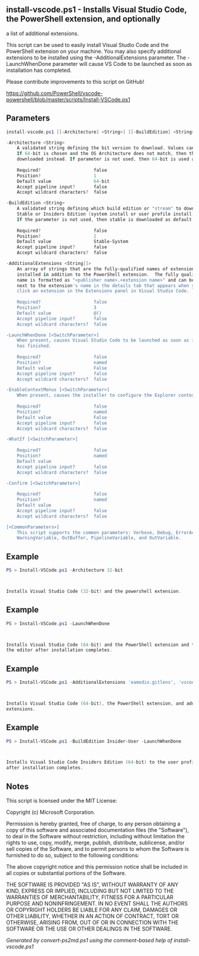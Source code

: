 ## install-vscode.ps1 - Installs Visual Studio Code, the PowerShell extension, and optionally
a list of additional extensions.

This script can be used to easily install Visual Studio Code and the
PowerShell extension on your machine.  You may also specify additional
extensions to be installed using the -AdditionalExtensions parameter.
The -LaunchWhenDone parameter will cause VS Code to be launched as
soon as installation has completed.

Please contribute improvements to this script on GitHub!

https://github.com/PowerShell/vscode-powershell/blob/master/scripts/Install-VSCode.ps1

## Parameters
```powershell
install-vscode.ps1 [[-Architecture] <String>] [[-BuildEdition] <String>] [[-AdditionalExtensions] <String[]>] [-LaunchWhenDone] [-EnableContextMenus] [-WhatIf] [-Confirm] [<CommonParameters>]

-Architecture <String>
    A validated string defining the bit version to download. Values can be either 64-bit or 32-bit.
    If 64-bit is chosen and the OS Architecture does not match, then the 32-bit build will be
    downloaded instead. If parameter is not used, then 64-bit is used as default.
    
    Required?                    false
    Position?                    1
    Default value                64-bit
    Accept pipeline input?       false
    Accept wildcard characters?  false

-BuildEdition <String>
    A validated string defining which build edition or "stream" to download:
    Stable or Insiders Edition (system install or user profile install).
    If the parameter is not used, then stable is downloaded as default.
    
    Required?                    false
    Position?                    2
    Default value                Stable-System
    Accept pipeline input?       false
    Accept wildcard characters?  false

-AdditionalExtensions <String[]>
    An array of strings that are the fully-qualified names of extensions to be
    installed in addition to the PowerShell extension.  The fully qualified
    name is formatted as "<publisher name>.<extension name>" and can be found
    next to the extension's name in the details tab that appears when you
    click an extension in the Extensions panel in Visual Studio Code.
    
    Required?                    false
    Position?                    3
    Default value                @()
    Accept pipeline input?       false
    Accept wildcard characters?  false

-LaunchWhenDone [<SwitchParameter>]
    When present, causes Visual Studio Code to be launched as soon as installation
    has finished.
    
    Required?                    false
    Position?                    named
    Default value                False
    Accept pipeline input?       false
    Accept wildcard characters?  false

-EnableContextMenus [<SwitchParameter>]
    When present, causes the installer to configure the Explorer context menus
    
    Required?                    false
    Position?                    named
    Default value                False
    Accept pipeline input?       false
    Accept wildcard characters?  false

-WhatIf [<SwitchParameter>]
    
    Required?                    false
    Position?                    named
    Default value                
    Accept pipeline input?       false
    Accept wildcard characters?  false

-Confirm [<SwitchParameter>]
    
    Required?                    false
    Position?                    named
    Default value                
    Accept pipeline input?       false
    Accept wildcard characters?  false

[<CommonParameters>]
    This script supports the common parameters: Verbose, Debug, ErrorAction, ErrorVariable, WarningAction, 
    WarningVariable, OutBuffer, PipelineVariable, and OutVariable.
```

## Example
```powershell
PS > Install-VSCode.ps1 -Architecture 32-bit



Installs Visual Studio Code (32-bit) and the powershell extension.

```

## Example
```powershell
PS > Install-VSCode.ps1 -LaunchWhenDone



Installs Visual Studio Code (64-bit) and the PowerShell extension and then launches
the editor after installation completes.

```

## Example
```powershell
PS > Install-VSCode.ps1 -AdditionalExtensions 'eamodio.gitlens', 'vscodevim.vim'



Installs Visual Studio Code (64-bit), the PowerShell extension, and additional
extensions.

```

## Example
```powershell
PS > Install-VSCode.ps1 -BuildEdition Insider-User -LaunchWhenDone



Installs Visual Studio Code Insiders Edition (64-bit) to the user profile and then launches the editor
after installation completes.

```

## Notes
This script is licensed under the MIT License:

Copyright (c) Microsoft Corporation.

Permission is hereby granted, free of charge, to any person obtaining a copy
of this software and associated documentation files (the "Software"), to deal
in the Software without restriction, including without limitation the rights
to use, copy, modify, merge, publish, distribute, sublicense, and/or sell
copies of the Software, and to permit persons to whom the Software is
furnished to do so, subject to the following conditions:

The above copyright notice and this permission notice shall be included in all
copies or substantial portions of the Software.

THE SOFTWARE IS PROVIDED "AS IS", WITHOUT WARRANTY OF ANY KIND, EXPRESS OR
IMPLIED, INCLUDING BUT NOT LIMITED TO THE WARRANTIES OF MERCHANTABILITY,
FITNESS FOR A PARTICULAR PURPOSE AND NONINFRINGEMENT. IN NO EVENT SHALL THE
AUTHORS OR COPYRIGHT HOLDERS BE LIABLE FOR ANY CLAIM, DAMAGES OR OTHER
LIABILITY, WHETHER IN AN ACTION OF CONTRACT, TORT OR OTHERWISE, ARISING FROM,
OUT OF OR IN CONNECTION WITH THE SOFTWARE OR THE USE OR OTHER DEALINGS IN THE
SOFTWARE.

*Generated by convert-ps2md.ps1 using the comment-based help of install-vscode.ps1*
